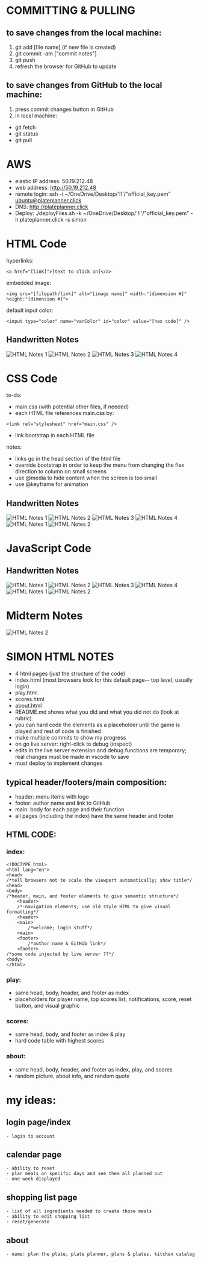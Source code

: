 # COMMITTING & PULLING
## to save changes from the local machine:
1. git add [file name] (if new file is created)	
2. git commit -am ["commit notes"]
3. git push
4. refresh the browser for GitHub to update
## to save changes from GitHub to the local machine:
1. press commit changes button in GitHub
2. in local machine:
- git fetch
- git status
- git pull

# AWS
- elastic IP address: 50.19.212.48 
- web address: http://50.19.212.48 
- remote login: ssh -i ~/OneDrive/Desktop/'!!'/"official_key.pem" ubuntu@plateplanner.click
- DNS: http://plateplanner.click
- Deploy: ./deployFiles.sh -k ~/OneDrive/Desktop/'!!'/"official_key.pem" -h plateplanner.click -s simon

# HTML Code
hyperlinks: 
```
<a href="[link]">[text to click on]</a>
```
embedded image:
```
<img src="[filepath/link]" alt="[image name]" width:"[dimension #]" height:"[dimension #]">
```
default input color:
```
<input type="color" name="varColor" id="color" value="[hex code]" />
```
## Handwritten Notes
![HTML Notes 1](https://github.com/chloekprice/startup/blob/main/IMG_7604.jpg?raw=true)
![HTML Notes 2](https://github.com/chloekprice/startup/blob/main/IMG_7605.jpg?raw=true)
![HTML Notes 3](https://github.com/chloekprice/startup/blob/main/IMG_7606.jpg?raw=true)
![HTML Notes 4](https://github.com/chloekprice/startup/blob/main/IMG_7607.jpg?raw=true)


# CSS Code
to-do:
- main.css (with potential other files, if needed)
- each HTML file references main.css by:
```
<link rel="stylesheet" href="main.css" />
```
- link bootstrap in each HTML file

notes:
- links go in the head section of the html file
- override bootstrap in order to keep the menu from changing the flex direction to column on small screens
- use @media to hide content when the screen is too small
- use @keyframe for animation
## Handwritten Notes
![HTML Notes 1](https://github.com/chloekprice/startup/blob/main/IMG_7608.jpg?raw=true)
![HTML Notes 2](https://github.com/chloekprice/startup/blob/main/IMG_7609.jpg?raw=true)
![HTML Notes 3](https://github.com/chloekprice/startup/blob/main/IMG_7610.jpg?raw=true)
![HTML Notes 4](https://github.com/chloekprice/startup/blob/main/IMG_7611.jpg?raw=true)
![HTML Notes 1](https://github.com/chloekprice/startup/blob/main/IMG_7612.jpg?raw=true)
![HTML Notes 2](https://github.com/chloekprice/startup/blob/main/IMG_7613.jpg?raw=true)

# JavaScript Code

## Handwritten Notes
![HTML Notes 1](https://github.com/chloekprice/startup/blob/main/IMG-7618.jpg?raw=true)
![HTML Notes 2](https://github.com/chloekprice/startup/blob/main/IMG-7619.jpg?raw=true)
![HTML Notes 3](https://github.com/chloekprice/startup/blob/main/IMG-7620.jpg?raw=true)
![HTML Notes 4](https://github.com/chloekprice/startup/blob/main/IMG-7621.jpg?raw=true)
![HTML Notes 1](https://github.com/chloekprice/startup/blob/main/IMG-7622.jpg?raw=true)
![HTML Notes 2](https://github.com/chloekprice/startup/blob/main/IMG-7623.jpg?raw=true)

# Midterm Notes
![HTML Notes 2](https://github.com/chloekprice/startup/blob/main/midterm_notes.jpeg?raw=true)

# SIMON HTML NOTES
- 4 html pages (just the structure of the code)
- index.html (most browsers look for this default page-- top level, usually login)
- play.html
- scores.html
- about.html
- README.md shows what you did and what you did not do (look at rubric)
- you can hard code the elements as a placeholder until the game is played and rest of code is finished
- make multiple commits to show my progress
- on go live server: right-click to debug (inspect)
- edits in the live server extension and debug functions are temporary; real changes must be made in vscode to save
- must deploy to implement changes

## typical header/footers/main composition:
- header: menu items with logo
- footer: author name and link to GitHub
- main: body for each page and their function
- all pages (including the index) have the same header and footer

## HTML CODE:
### index:
```
<!DOCTYPE html>
<html lang="en">
<head>
/*tell browsers not to scale the viewport automatically; show title*/
<head>
<body>
/*header, main, and footer elements to give semantic structure*/
	<header>
	/*-navigation elements; use old style HTML to give visual formatting*/
	<header>
	<main>
		/*welcome; login stuff*/
	<main>
	<footer>
		/*author name & GitHib link*/
	<footer>
/*some code injected by live server ??*/
<body>
</html>
```
### play:
- same head, body, header, and footer as index
- placeholders for player name, top scores list, notifications, score, reset button, and visual graphic
### scores:
- same head, body, and footer as index & play
- hard code table with highest scores
### about:
- same head, body, header, and footer as index, play, and scores
- random picture, about info, and random quote

# my ideas:
## login page/index
	- login to account
## calendar page
	- ability to reset
	- plan meals on specific days and see them all planned out
	- one week displayed
## shopping list page
	- list of all ingredients needed to create those meals
	- ability to edit shopping list
	- reset/generate
## about
	- name: plan the plate, plate planner, plans & plates, kitchen catalog
